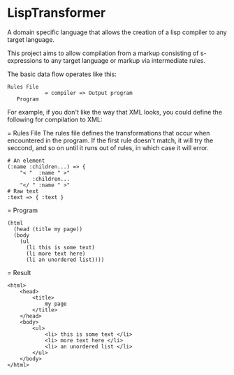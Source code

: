 LispTransformer
===============

A domain specific language that allows the creation of a lisp compiler to any target language.


This project aims to allow compilation from a markup consisting of s-expressions to any target language or markup 
via intermediate rules.  

The basic data flow operates like this:

    Rules File
                = compiler => Output program
       Program 
       
For example, if you don't like the way that XML looks, you could define the following for compilation to XML:

= Rules File
The rules file defines the transformations that occur when encountered in the program.
If the first rule doesn't match, it will try the seccond, and so on until it runs out of rules,
in which case it will error.

    # An element
    (:name :children...) => {
        "< "  :name " >"
            :children...
        "</ " :name " >"
    # Raw text
    :text => { :text }
        
= Program
    
    (html 
      (head (title my page))
      (body 
        (ul
          (li this is some text)
          (li more text here)
          (li an unordered list))))
                  
= Result

    <html>
        <head>
            <title>
                my page 
            </title>
        </head>
        <body>
            <ul>
                <li> this is some text </li>
                <li> more text here </li>
                <li> an unordered list </li>
            </ul>
        </body>
    </html>
    
